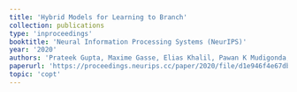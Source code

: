 ```yaml
---
title: 'Hybrid Models for Learning to Branch'
collection: publications
type: 'inproceedings'
booktitle: 'Neural Information Processing Systems (NeurIPS)'
year: '2020'
authors: 'Prateek Gupta, Maxime Gasse, Elias Khalil, Pawan K Mudigonda, Andrea Lodi, Yoshua Bengio'
paperurl: 'https://proceedings.neurips.cc/paper/2020/file/d1e946f4e67db4b362ad23818a6fb78a-Paper.pdf'
topic: 'copt'
---
```

